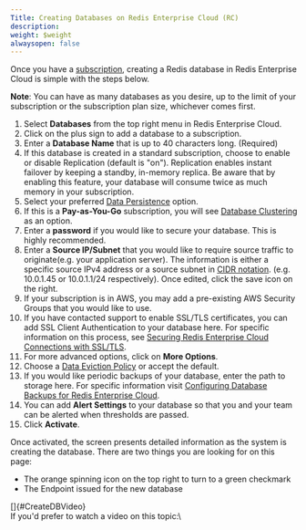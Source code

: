 ```yaml
---
Title: Creating Databases on Redis Enterprise Cloud (RC)
description: 
weight: $weight
alwaysopen: false
---
```

Once you have a
[subscription](/rc/administration/setup-and-editing/create-subscription/),
creating a Redis database in Redis Enterprise Cloud is simple with the
steps below.

**Note**: You can have as many databases as you desire, up to the limit
of your subscription or the subscription plan size, whichever comes
first.

1.  Select **Databases** from the top right menu in Redis Enterprise
    Cloud.
2.  Click on the plus sign to add a database to a subscription.
3.  Enter a **Database Name** that is up to 40 characters long.
    (Required)
4.  If this database is created in a standard subscription, choose to
    enable or disable Replication (default is "on"). Replication enables
    instant failover by keeping a standby, in-memory replica. Be aware
    that by enabling this feature, your database will consume twice as
    much memory in your subscription.
5.  Select your preferred [Data
    Persistence](/rc/concepts/data-persistence-redis-cloud/)
    option.
6.  If this is a **Pay-as-You-Go** subscription, you will see [Database
    Clustering](/rc/concepts/clustering-redis-cloud/)
    as an option.
7.  Enter a **password** if you would like to secure your database. This
    is highly recommended.
8.  Enter a **Source IP/Subnet** that you would like to require source
    traffic to originate(e.g. your application server). The information
    is either a specific source IPv4 address or a source subnet in [CIDR
    notation](https://en.wikipedia.org/wiki/Classless_Inter-Domain_Routing).
    (e.g. 10.0.1.45 or 10.0.1.1/24 respectively). Once edited, click the
    save icon on the right.
9.  If your subscription is in AWS, you may add a pre-existing AWS
    Security Groups that you would like to use.
10. If you have contacted support to enable SSL/TLS certificates, you
    can add SSL Client Authentication to your database here. For
    specific information on this process, see [Securing Redis Enterprise
    Cloud Connections with
    SSL/TLS](/rc/administration/configure/securing-redis-cloud-connections/).
11. For more advanced options, click on **More Options**.
12. Choose a [Data Eviction
    Policy](/rc/concepts/data-eviction-policies/)
    or accept the default.
13. If you would like periodic backups of your database, enter the path
    to storage here. For specific information visit [Configuring
    Database Backups for Redis Enterprise
    Cloud](/rc/administration/configure/backups/).
14. You can add **Alert Settings** to your database so that you and your
    team can be alerted when thresholds are passed.
15. Click **Activate**.

Once activated, the screen presents detailed information as the system
is creating the database. There are two things you are looking for on
this page:

-   The orange spinning icon on the top right to turn to a green
    checkmark
-   The Endpoint issued for the new database

[]{#CreateDBVideo}\
If you'd prefer to watch a video on this topic:\

### 
